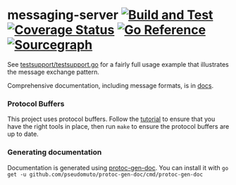# messaging-server [![Build and Test](https://github.com/getlantern/messaging-server/workflows/Build%20and%20Test/badge.svg)](https://github.com/getlantern/messaging-server/actions?query=workflow%3A%22Build+and+Test%22)&nbsp;[![Coverage Status](https://coveralls.io/repos/github/getlantern/messaging-server/badge.svg?branch=main&t=mfU9Gw)](https://coveralls.io/github/getlantern/messaging-server?branch=main)&nbsp;[![Go Reference](https://pkg.go.dev/badge/github.com/getlantern/messaging-server.svg)](https://pkg.go.dev/github.com/getlantern/messaging-server)&nbsp;[![Sourcegraph](https://sourcegraph.com/github.com/getlantern/messaging-server/-/badge.svg)](https://sourcegraph.com/github.com/getlantern/messaging-server?badge)

See [testsupport/testsupport.go](testsupport/testsupport.go) for a fairly full usage example that illustrates the message exchange pattern.

Comprehensive documentation, including message formats, is in [docs](docs/README.md).

### Protocol Buffers
This project uses protocol buffers. Follow the [tutorial](https://developers.google.com/protocol-buffers/docs/gotutorial) to ensure that you have the right tools in place, then run `make` to ensure the protocol buffers are up to date.

### Generating documentation
Documentation is generated using [protoc-gen-doc](https://github.com/pseudomuto/protoc-gen-doc). You can install it with `go get -u github.com/pseudomuto/protoc-gen-doc/cmd/protoc-gen-doc`